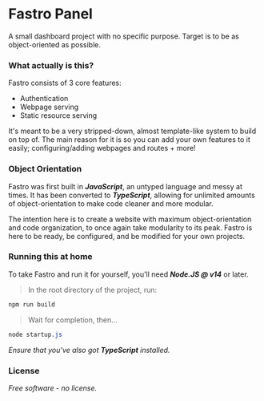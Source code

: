 # Fastro Panel
A small dashboard project with no specific purpose. Target is to be as object-oriented as possible.

### What actually is this?
Fastro consists of 3 core features:
- Authentication
- Webpage serving
- Static resource serving

It's meant to be a very stripped-down, almost template-like system to build on top of.
The main reason for it is so you can add your own features to it easily; configuring/adding webpages and routes + more!

### Object Orientation
Fastro was first built in **_JavaScript_**, an untyped language and messy at times.
It has been converted to **_TypeScript_**, allowing for unlimited amounts of object-orientation to make code cleaner and more modular.

The intention here is to create a website with maximum object-orientation and code organization, to once again take modularity to its peak.
Fastro is here to be ready, be configured, and be modified for your own projects.

### Running this at home
To take Fastro and run it for yourself, you'll need **_Node.JS @ v14_** or later.
> In the root directory of the project, run:
```css
npm run build
```
> Wait for completion, then...
```css
node startup.js
```
_Ensure that you've also got **TypeScript** installed._

### License
_Free software - no license._